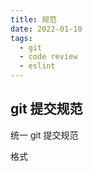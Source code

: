 ```yaml
---
title: 规范
date: 2022-01-10
tags:
  - git
  - code review
  - eslint
---
```


## git 提交规范

统一 git 提交规范

格式
